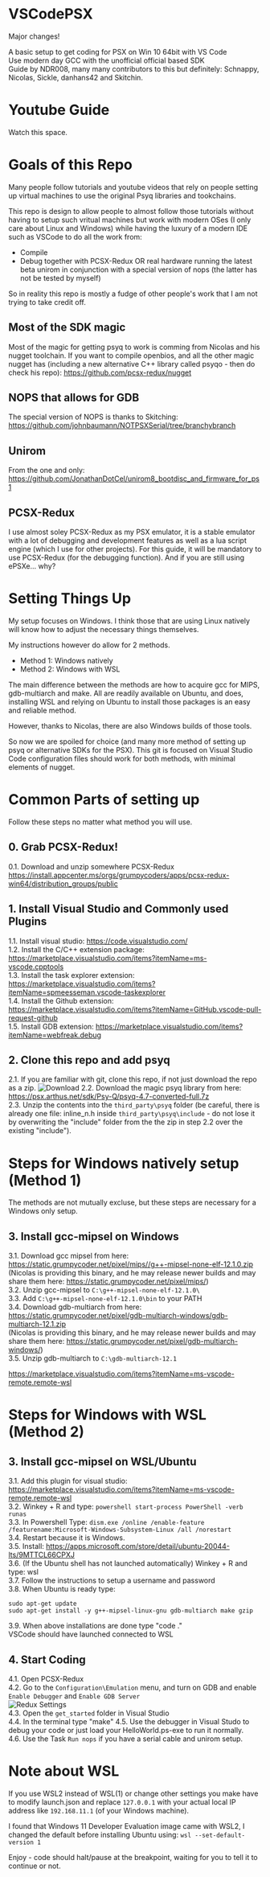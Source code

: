 # VSCodePSX 

Major changes!

A basic setup to get coding for PSX on Win 10 64bit with VS Code  
Use modern day GCC with the unofficial official based SDK  
Guide by NDR008, many many contributors to this but definitely:
Schnappy, Nicolas, Sickle, danhans42 and Skitchin.


# Youtube Guide
Watch this space.

# Goals of this Repo
Many people follow tutorials and youtube videos that rely on people setting up virtual machines to use the original Psyq libraries and tookchains.

This repo is design to allow people to almost follow those tutorials without having to setup such vritual machines but work with modern OSes (I only care about Linux and Windows) while having the luxury of a modern IDE such as VSCode to do all the work from:
- Compile
- Debug together with PCSX-Redux OR real hardware running the latest beta unirom in conjunction with a special version of nops (the latter has not be tested by myself)

So in reality this repo is mostly a fudge of other people's work that I am not trying to take credit off.

## Most of the SDK magic
Most of the magic for getting psyq to work is comming from Nicolas and his nugget toolchain. If you want to compile openbios, and all the other magic nugget has (including a new alternative C++ library called psyqo - then do check his repo):
<https://github.com/pcsx-redux/nugget>

## NOPS that allows for GDB

The special version of NOPS is thanks to Skitching:
<https://github.com/johnbaumann/NOTPSXSerial/tree/branchybranch>

## Unirom

From the one and only:  
<https://github.com/JonathanDotCel/unirom8_bootdisc_and_firmware_for_ps1>

## PCSX-Redux

I use almost soley PCSX-Redux as my PSX emulator, it is a stable emulator with a lot of debugging and development features as well as a lua script engine (which I use for other projects).
For this guide, it will be mandatory to use PCSX-Redux (for the debugging function).
And if you are still using ePSXe... why?


# Setting Things Up
My setup focuses on Windows. I think those that are using Linux natively will know how to adjust the necessary things themselves.

My instructions however do allow for 2 methods.  

- Method 1: Windows natively  
- Method 2: Windows with WSL  

The main difference between the methods are how to acquire gcc for MIPS, gdb-multiarch and make. All are readily available on Ubuntu, and does, installing WSL and relying on Ubuntu to install those packages is an easy and reliable method.

However, thanks to Nicolas, there are also Windows builds of those tools.

So now we are spoiled for choice (and many more method of setting up psyq or alternative SDKs for the PSX).
This git is focused on Visual Studio Code configuration files should work for both methods, with minimal elements of nugget.

# Common Parts of setting up

Follow these steps no matter what method you will use.

## 0. Grab PCSX-Redux!

0.1. Download and unzip somewhere PCSX-Redux <https://install.appcenter.ms/orgs/grumpycoders/apps/pcsx-redux-win64/distribution_groups/public>  

## 1. Install Visual Studio and Commonly used Plugins

1.1. Install visual studio: <https://code.visualstudio.com/>  
1.2. Install the C/C++ extension package: <https://marketplace.visualstudio.com/items?itemName=ms-vscode.cpptools>  
1.3. Install the task explorer extension: <https://marketplace.visualstudio.com/items?itemName=spmeesseman.vscode-taskexplorer>  
1.4. Install the Github extension: <https://marketplace.visualstudio.com/items?itemName=GitHub.vscode-pull-request-github>  
1.5. Install GDB extension: <https://marketplace.visualstudio.com/items?itemName=webfreak.debug>  

## 2. Clone this repo and add psyq

2.1. If you are familiar with git, clone this repo, if not just download the repo as a zip.
![Download](./images/downloadzip.png)
2.2. Download the magic psyq library from here: <https://psx.arthus.net/sdk/Psy-Q/psyq-4.7-converted-full.7z>  
2.3. Unzip the contents into the ```third_party\psyq``` folder (be careful, there is already one file: inline_n.h inside ```third_party\psyq\include``` - do not lose it by overwriting the "include" folder from the the zip in step 2.2 over the existing "include").
  
# Steps for Windows natively setup (Method 1)

The methods are not mutually excluse, but these steps are necessary for a Windows only setup.

## 3. Install gcc-mipsel on Windows

3.1. Download gcc mipsel from here: <https://static.grumpycoder.net/pixel/mips//g++-mipsel-none-elf-12.1.0.zip>  
(Nicolas is providing this binary, and he may release newer builds and may share them here: <https://static.grumpycoder.net/pixel/mips/>)  
3.2. Unzip gcc-mipsel to ```C:\g++-mipsel-none-elf-12.1.0\```  
3.3. Add ```C:\g++-mipsel-none-elf-12.1.0\bin``` to your PATH  
3.4. Download gdb-multiarch from here: <https://static.grumpycoder.net/pixel/gdb-multiarch-windows/gdb-multiarch-12.1.zip>  
(Nicolas is providing this binary, and he may release newer builds and may share them here: <https://static.grumpycoder.net/pixel/gdb-multiarch-windows/>)  
3.5. Unzip gdb-multiarch to ```C:\gdb-multiarch-12.1```

<https://marketplace.visualstudio.com/items?itemName=ms-vscode-remote.remote-wsl>  

# Steps for Windows with WSL (Method 2)

## 3. Install gcc-mipsel on WSL/Ubuntu
3.1. Add this plugin for visual studio:  <https://marketplace.visualstudio.com/items?itemName=ms-vscode-remote.remote-wsl>  
3.2. Winkey + R and type:    ```powershell start-process PowerShell -verb runas ```  
3.3. In Powershell Type:    ```dism.exe /online /enable-feature /featurename:Microsoft-Windows-Subsystem-Linux /all /norestart  ```  
3.4. Restart because it is Windows.  
3.5. Install: <https://apps.microsoft.com/store/detail/ubuntu-20044-lts/9MTTCL66CPXJ>  
3.6. (If the Ubuntu shell has not launched automatically) Winkey + R and type:    wsl  
3.7. Follow the instructions to setup a username and password  
3.8. When Ubuntu is ready type:  
  ```
  sudo apt-get update
  sudo apt-get install -y g++-mipsel-linux-gnu gdb-multiarch make gzip
```   
3.9. When above installations are done type "code ."   
VSCode should have launched connected to WSL  

## 4. Start Coding

4.1. Open PCSX-Redux  
4.2. Go to the `Configuration\Emulation` menu, and turn on GDB and enable ```Enable Debugger``` and ```Enable GDB Server```  
![Redux Settings](images/Redux.png)  
4.3. Open the ```get_started``` folder in Visual Studio  
4.4. In the terminal type "make"
4.5. Use the debugger in Visual Studo to debug your code or just load your HelloWorld.ps-exe to run it normally.  
4.6. Use the Task ```Run nops``` if you have a serial cable and unirom setup.  

# Note about WSL

If you use WSL2 instead of WSL(1) or change other settings you make have to modify launch.json and replace ```127.0.0.1``` with your actual local IP address like ```192.168.11.1``` (of your Windows machine).

I found that Windows 11 Developer Evaluation image came with WSL2, I changed the default before installing Ubuntu using: ```wsl --set-default-version 1```

Enjoy - code should halt/pause at the breakpoint, waiting for you to tell it to continue or not.  
